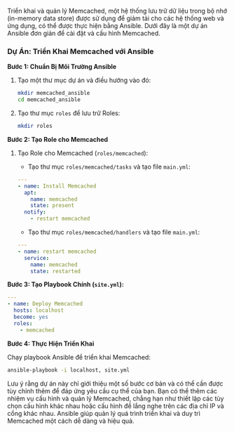 Triển khai và quản lý Memcached, một hệ thống lưu trữ dữ liệu trong bộ nhớ (in-memory data store) được sử dụng để giảm tải cho các hệ thống web và ứng dụng, có thể được thực hiện bằng Ansible. Dưới đây là một dự án Ansible đơn giản để cài đặt và cấu hình Memcached.

### Dự Án: Triển Khai Memcached với Ansible

**Bước 1: Chuẩn Bị Môi Trường Ansible**

1. Tạo một thư mục dự án và điều hướng vào đó:

    ```bash
    mkdir memcached_ansible
    cd memcached_ansible
    ```

2. Tạo thư mục `roles` để lưu trữ Roles:

    ```bash
    mkdir roles
    ```

**Bước 2: Tạo Role cho Memcached**

1. Tạo Role cho Memcached (`roles/memcached`):

    - Tạo thư mục `roles/memcached/tasks` và tạo file `main.yml`:

    ```yaml
    ---
    - name: Install Memcached
      apt:
        name: memcached
        state: present
      notify:
        - restart memcached
    ```

    - Tạo thư mục `roles/memcached/handlers` và tạo file `main.yml`:

    ```yaml
    ---
    - name: restart memcached
      service:
        name: memcached
        state: restarted
    ```

**Bước 3: Tạo Playbook Chính (`site.yml`):**

```yaml
---
- name: Deploy Memcached
  hosts: localhost
  become: yes
  roles:
    - memcached
```

**Bước 4: Thực Hiện Triển Khai**

Chạy playbook Ansible để triển khai Memcached:

```bash
ansible-playbook -i localhost, site.yml
```

Lưu ý rằng dự án này chỉ giới thiệu một số bước cơ bản và có thể cần được tùy chỉnh thêm để đáp ứng yêu cầu cụ thể của bạn. Bạn có thể thêm các nhiệm vụ cấu hình và quản lý Memcached, chẳng hạn như thiết lập các tùy chọn cấu hình khác nhau hoặc cấu hình để lắng nghe trên các địa chỉ IP và cổng khác nhau. Ansible giúp quản lý quá trình triển khai và duy trì Memcached một cách dễ dàng và hiệu quả.